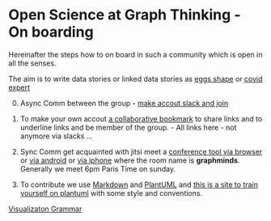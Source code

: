 # Open Science at Graph Thinking - On boarding

Hereinafter the steps how to on board in such a community which is open in all the senses.

The aim is to write data stories or linked data stories as [eggs shape](https://vis.sciencemag.org/eggs/) or 
[covid expert](https://tomaspueyo.medium.com/)


0. Async Comm between the group - [make accout slack and join](https://graphthinking.slack.com/)

1. To make your own accout [a collaborative bookmark](https://web.hypothes.is/) to share links and to underline links and be member of the group. - All links here - not anymore via slacks ...

2. Sync Comm get acquainted with jitsi meet a [conference tool via browser](https://meet.jit.si/) or [via android](https://play.google.com/store/apps/details?id=org.jitsi.meet&hl=it&gl=US) or [via iphone](https://apps.apple.com/us/app/jitsi-meet/id1165103905) where the room name is **graphminds**. Generally we meet 6pm Paris Time on sunday.

3. To contribute we use [Markdown](https://guides.github.com/features/mastering-markdown/) and [PlantUML](https://plantuml.com/)
and [this is a site to train yourself on plantuml](https://www.planttext.com/) with some style and conventions.

[Visualizaton Grammar](https://vega.github.io/vega/)